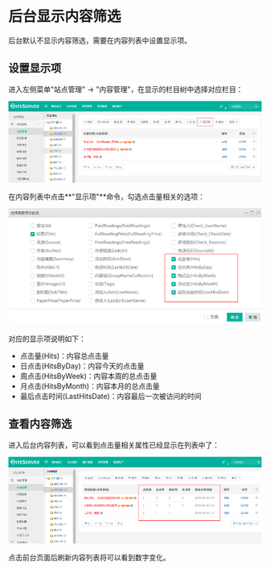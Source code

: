 # 后台显示内容筛选

后台默认不显示内容筛选，需要在内容列表中设置显示项。

## 设置显示项

进入左侧菜单"站点管理" -> "内容管理"，在显示的栏目树中选择对应栏目：

![内容列表](assets/background/01.png)

在内容列表中点击**"显示项"**命令，勾选点击量相关的选项：

![显示项](assets/background/02.png)

对应的显示项说明如下：

- 点击量(Hits)：内容总点击量
- 日点击(HitsByDay)：内容今天的点击量
- 周点击(HitsByWeek)：内容本周的总点击量
- 月点击(HitsByMonth)：内容本月的总点击量
- 最后点击时间(LastHitsDate)：内容最后一次被访问的时间

## 查看内容筛选

进入后台内容列表，可以看到点击量相关属性已经显示在列表中了：

![显示项](assets/background/03.png)

点击前台页面后刷新内容列表将可以看到数字变化。